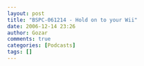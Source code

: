 ```yaml
---
layout: post
title: "BSPC-061214 - Hold on to your Wii"
date: 2006-12-14 23:26
author: Gozar
comments: true
categories: [Podcasts]
tags: []
---
```


